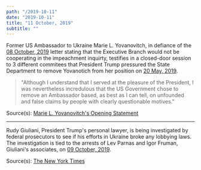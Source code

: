 ```yaml
---
path: "/2019-10-11"
date: "2019-10-11"
title: "11 October, 2019"
subtitle: ""
---
```


Former US Ambassador to Ukraine Marie L. Yovanovitch, in defiance of the <a href="#2019-10-08">08 October, 2019</a> letter stating that the Executive Branch would not be cooperating in the impeachment inquirty, testifies in a closed-door session to 3 different commitees that President Trump pressured the State Department to remove Yovanotich from her position on <a href="#2019-05-20">20 May, 2019</a>.

> "Although I understand that I served at the pleasure of the President, I was nevertheless incredulous that the US Government chose to remove an Ambassador based, as best as I can tell, on unfounded and false claims by people with clearly questionable motives."

<span class="sources">
Source(s): <a href="https://www.politico.com/f/?id=0000016d-bbc2-d25f-af7f-ffcab0070001" target="_blank" rel="noopener noreferrer">Marie L. Yovanovitch's Opening Statement</a>
</span>

---

Rudy Giuliani, President Trump's personal lawyer, is being investigated by federal prosecutors to see if his efforts in Ukraine broke any lobbying laws. The investigation is tied to the arrests of Lev Parnas and Igor Fruman, Giuliani's associates, on <a href="#2019-10-09">09 October, 2019</a>. 

<span class="sources">
Source(s): <a href="https://www.nytimes.com/2019/10/11/us/politics/rudy-giuliani-investigation.html" target="_blank" rel="noopener noreferrer">The New York Times</a>
</span>
